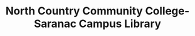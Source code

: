 ---
layout: repo
title: "North Country Community College-Saranac Campus Library"
id: 22786
permalink: repos/22786/
---